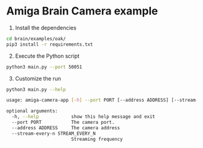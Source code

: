 # Amiga Brain Camera example

1. Install the dependencies

```bash
cd brain/examples/oak/
pip3 install -r requirements.txt
```

2. Execute the Python script

```bash
python3 main.py --port 50051
```

3. Customize the run

```bash
python3 main.py --help

usage: amiga-camera-app [-h] --port PORT [--address ADDRESS] [--stream-every-n STREAM_EVERY_N]

optional arguments:
  -h, --help            show this help message and exit
  --port PORT           The camera port.
  --address ADDRESS     The camera address
  --stream-every-n STREAM_EVERY_N
                        Streaming frequency
```
